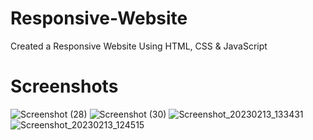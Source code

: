 # Responsive-Website
Created a Responsive Website Using HTML, CSS &amp; JavaScript
# Screenshots 
![Screenshot (28)](https://user-images.githubusercontent.com/117514640/218404915-98b87e40-d602-496c-b566-cb7336d25b39.png)
![Screenshot (30)](https://user-images.githubusercontent.com/117514640/218405015-9f67d07e-b899-4ef2-a3ab-27a9deb821a4.png)
![Screenshot_20230213_133431](https://user-images.githubusercontent.com/117514640/218404734-53cea8e0-79b3-4f5f-8e24-7e545eaef304.png)
![Screenshot_20230213_124515](https://user-images.githubusercontent.com/117514640/218405169-322a5e33-f2c4-4797-a1ff-8022fc882637.png)
